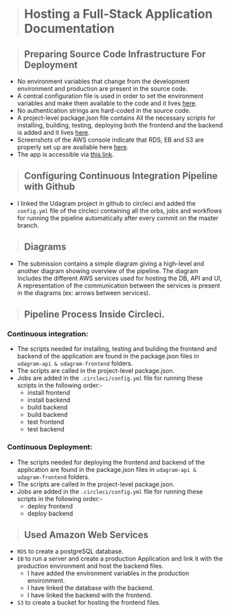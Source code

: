 > # Hosting a Full-Stack Application Documentation

> ## Preparing Source Code Infrastructure For Deployment

- No environment variables that change from the development environment and production are present in the source code.
- A central configuration file is used in order to set the environment variables and make them available to the code and it lives [here](../udagram-api/src/config/config.ts).
- No authentication strings are hard-coded in the source code.
- A project-level package.json file contains All the necessary scripts for installing, building, testing, deploying both the frontend and the backend is added and it lives [here](../package.json).
- Screenshots of the AWS console indicate that RDS, EB and S3 are properly set up are available here [here](./AWS/).
- The app is accessible via [this link](http://myawsbucket7777777.s3-website-us-east-1.amazonaws.com).


> ## Configuring Continuous Integration Pipeline with Github
- I linked the Udagram project in github to circleci and added the `config.yml` file of the circleci containing all the orbs, jobs and workflows for running the pipeline automatically after every commit on the master branch.

> ## Diagrams
- The submission contains a simple diagram giving a high-level and another diagram showing overview of the pipeline. The diagram Includes the different AWS services used for hosting the DB, API and
UI, A representation of the communication between the services is present in the diagrams (ex: arrows between services).

> ## Pipeline Process Inside Circleci.
### Continuous integration:
- The scripts needed for installing, testing and building the frontend and backend of the application are found in the package.json files in `udagram-api & udagram-frontend` folders.
- The scripts are called in the project-level package.json.
- Jobs are added in the `.circleci/config.yml` file for running these scripts in the following order:-
  - install frontend
  - install backend
  - build backend
  - build backend
  - test frontend
  - test backend

### Continuous Deployment:
- The scripts needed for deploying the frontend and backend of the application are found in the package.json files in `udagram-api & udagram-frontend` folders.
- The scripts are called in the project-level package.json.
- Jobs are added in the `.circleci/config.yml` file for running these scripts in the following order:-
  - deploy frontend
  - deploy backend

> ## Used Amazon Web Services
- `RDS` to create a postgreSQL database.
- `EB` to run a server and create a production Application and link it with the production environment and host the backend files.
  - I have added the environment variables in the production environment.
  - I have linked the database with the backend.
  - I have linked the backend with the frontend.
- `S3` to create a bucket for hosting the frontend files.